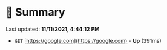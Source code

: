 # 📖 Summary
Last updated: **11/11/2021, 4:44:12 PM**

- `GET` [https://google.com](https://google.com) - **Up** (391ms)
